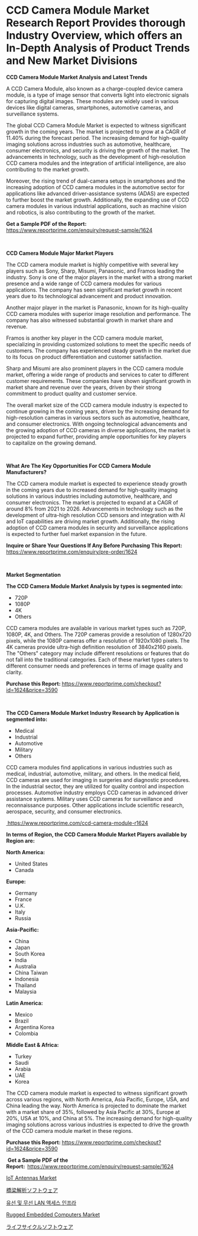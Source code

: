 <p><h1>CCD Camera Module Market Research Report Provides thorough Industry Overview, which offers an In-Depth Analysis of Product Trends and New Market Divisions</h1></p><p><strong>CCD Camera Module Market Analysis and Latest Trends</strong></p>
<p><p>A CCD Camera Module, also known as a charge-coupled device camera module, is a type of image sensor that converts light into electronic signals for capturing digital images. These modules are widely used in various devices like digital cameras, smartphones, automotive cameras, and surveillance systems.</p><p>The global CCD Camera Module Market is expected to witness significant growth in the coming years. The market is projected to grow at a CAGR of 11.40% during the forecast period. The increasing demand for high-quality imaging solutions across industries such as automotive, healthcare, consumer electronics, and security is driving the growth of the market. The advancements in technology, such as the development of high-resolution CCD camera modules and the integration of artificial intelligence, are also contributing to the market growth.</p><p>Moreover, the rising trend of dual-camera setups in smartphones and the increasing adoption of CCD camera modules in the automotive sector for applications like advanced driver-assistance systems (ADAS) are expected to further boost the market growth. Additionally, the expanding use of CCD camera modules in various industrial applications, such as machine vision and robotics, is also contributing to the growth of the market.</p></p>
<p><strong>Get a Sample PDF of the Report:&nbsp;</strong> <a href="https://www.reportprime.com/enquiry/request-sample/1624">https://www.reportprime.com/enquiry/request-sample/1624</a></p>
<p>&nbsp;</p>
<p><strong>CCD Camera Module Major Market Players</strong></p>
<p><p>The CCD camera module market is highly competitive with several key players such as Sony, Sharp, Misumi, Panasonic, and Framos leading the industry. Sony is one of the major players in the market with a strong market presence and a wide range of CCD camera modules for various applications. The company has seen significant market growth in recent years due to its technological advancement and product innovation.</p><p>Another major player in the market is Panasonic, known for its high-quality CCD camera modules with superior image resolution and performance. The company has also witnessed substantial growth in market share and revenue.</p><p>Framos is another key player in the CCD camera module market, specializing in providing customized solutions to meet the specific needs of customers. The company has experienced steady growth in the market due to its focus on product differentiation and customer satisfaction.</p><p>Sharp and Misumi are also prominent players in the CCD camera module market, offering a wide range of products and services to cater to different customer requirements. These companies have shown significant growth in market share and revenue over the years, driven by their strong commitment to product quality and customer service.</p><p>The overall market size of the CCD camera module industry is expected to continue growing in the coming years, driven by the increasing demand for high-resolution cameras in various sectors such as automotive, healthcare, and consumer electronics. With ongoing technological advancements and the growing adoption of CCD cameras in diverse applications, the market is projected to expand further, providing ample opportunities for key players to capitalize on the growing demand.</p></p>
<p>&nbsp;</p>
<p><strong>What Are The Key Opportunities For CCD Camera Module Manufacturers?</strong></p>
<p><p>The CCD camera module market is expected to experience steady growth in the coming years due to increased demand for high-quality imaging solutions in various industries including automotive, healthcare, and consumer electronics. The market is projected to expand at a CAGR of around 8% from 2021 to 2026. Advancements in technology such as the development of ultra-high resolution CCD sensors and integration with AI and IoT capabilities are driving market growth. Additionally, the rising adoption of CCD camera modules in security and surveillance applications is expected to further fuel market expansion in the future.</p></p>
<p><strong>Inquire or Share Your Questions If Any Before Purchasing This Report:</strong> <a href="https://www.reportprime.com/enquiry/pre-order/1624">https://www.reportprime.com/enquiry/pre-order/1624</a></p>
<p>&nbsp;</p>
<p><strong>Market Segmentation</strong></p>
<p><strong>The CCD Camera Module Market Analysis by types is segmented into:</strong></p>
<p><ul><li>720P</li><li>1080P</li><li>4K</li><li>Others</li></ul></p>
<p><p>CCD camera modules are available in various market types such as 720P, 1080P, 4K, and Others. The 720P cameras provide a resolution of 1280x720 pixels, while the 1080P cameras offer a resolution of 1920x1080 pixels. The 4K cameras provide ultra-high definition resolution of 3840x2160 pixels. The "Others" category may include different resolutions or features that do not fall into the traditional categories. Each of these market types caters to different consumer needs and preferences in terms of image quality and clarity.</p></p>
<p><strong>Purchase this Report:&nbsp;</strong><a href="https://www.reportprime.com/checkout?id=1624&price=3590">https://www.reportprime.com/checkout?id=1624&price=3590</a></p>
<p>&nbsp;</p>
<p><strong>The CCD Camera Module Market Industry Research by Application is segmented into:</strong></p>
<p><ul><li>Medical</li><li>Industrial</li><li>Automotive</li><li>Military</li><li>Others</li></ul></p>
<p><p>CCD camera modules find applications in various industries such as medical, industrial, automotive, military, and others. In the medical field, CCD cameras are used for imaging in surgeries and diagnostic procedures. In the industrial sector, they are utilized for quality control and inspection processes. Automotive industry employs CCD cameras in advanced driver assistance systems. Military uses CCD cameras for surveillance and reconnaissance purposes. Other applications include scientific research, aerospace, security, and consumer electronics.</p></p>
<p><a href="https://www.reportprime.com/ccd-camera-module-r1624">&nbsp;https://www.reportprime.com/ccd-camera-module-r1624</a></p>
<p><strong>In terms of Region, the CCD Camera Module Market Players available by Region are:</strong></p>
<p>
    <p> <strong> North America: </strong>
        <ul>
            <li>United States</li>
            <li>Canada</li>
        </ul>
        </p> 
    <p> <strong> Europe: </strong>
        <ul>
            <li>Germany</li>
            <li>France</li>
            <li>U.K.</li>
            <li>Italy</li>
            <li>Russia</li>
        </ul>
        </p> 
    <p> <strong> Asia-Pacific: </strong>
        <ul>
            <li>China</li>
            <li>Japan</li>
            <li>South Korea</li>
            <li>India</li>
            <li>Australia</li>
            <li>China Taiwan</li>
            <li>Indonesia</li>
            <li>Thailand</li>
            <li>Malaysia</li>
        </ul>
        </p> 
    <p> <strong> Latin America: </strong>
        <ul>
            <li>Mexico</li>
            <li>Brazil</li>
            <li>Argentina Korea</li>
            <li>Colombia</li>
        </ul>
        </p> 
    <p> <strong> Middle East & Africa: </strong>
        <ul>
            <li>Turkey</li>
            <li>Saudi</li>
            <li>Arabia</li>
            <li>UAE</li>
            <li>Korea</li>
        </ul>
    </p>
    </p>
<p><p>The CCD camera module market is expected to witness significant growth across various regions, with North America, Asia Pacific, Europe, USA, and China leading the way. North America is projected to dominate the market with a market share of 35%, followed by Asia Pacific at 30%, Europe at 20%, USA at 10%, and China at 5%. The increasing demand for high-quality imaging solutions across various industries is expected to drive the growth of the CCD camera module market in these regions.</p></p>
<p><strong>Purchase this Report: </strong><a href="https://www.reportprime.com/checkout?id=1624&price=3590">https://www.reportprime.com/checkout?id=1624&price=3590</a></p>
<p>&nbsp;<strong>Get a Sample PDF of the Report:&nbsp;&nbsp;</strong><a href="https://www.reportprime.com/enquiry/request-sample/1624">https://www.reportprime.com/enquiry/request-sample/1624</a></p>
<p><strong></strong></p>
<p><p><a href="https://github.com/Sherrillcrooksxa8i18ucf2m/Market-Research-Report-List-2/blob/main/iot-antennas-market.md">IoT Antennas Market</a></p><p><a href="https://github.com/dawson566/Market-Research-Report-List-1/blob/main/198927071386.md">橋梁解析ソフトウェア</a></p><p><a href="https://github.com/kein8762/Market-Research-Report-List-1/blob/main/287033168816.md">유선 및 무선 LAN 액세스 인프라</a></p><p><a href="https://github.com/AlysaLedner2023/Market-Research-Report-List-1/blob/main/rugged-embedded-computers-market.md">Rugged Embedded Computers Market</a></p><p><a href="https://github.com/JacksonWiza1924/Market-Research-Report-List-1/blob/main/714052271385.md">ライフサイクルソフトウェア</a></p></p>